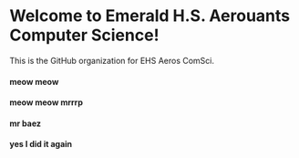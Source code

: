 # Welcome to Emerald H.S. Aerouants Computer Science!
This is the GitHub organization for EHS Aeros ComSci.

#### meow meow
#### meow meow mrrrp
#### mr baez
#### yes I did it again
